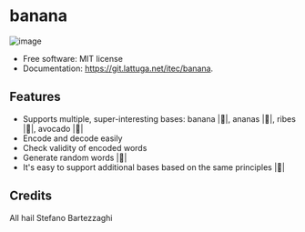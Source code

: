 banana
======

![image](https://img.shields.io/travis/itec/banana.svg?label=banana&color=fedcba&logo=data%3Aimage%2Fpng%3Bbase64%2CiVBORw0KGgoAAAANSUhEUgAAABgAAAAVCAYAAABc6S4mAAAACXBIWXMAAABmAAAAZgEHbzbCAAAAGXRFWHRTb2Z0d2FyZQB3d3cuaW5rc2NhcGUub3Jnm%2B48GgAAA3lJREFUOI2tlW1olWUYx3%2F38zznOWfPOdvT2WkenRZae3GkbWRva2PVRkYYkawpyvqQ6CAalZiwihgVlCQYgaUzEwMJlvYhMEr6ECc13Ha%2BlGm23MZglrpZnb2ct%2Be577sPdcKCEem5Pt1cXPf1%2B%2F%2Fv%2B4ILihu1wBAwBXQCGEUGbFnbFpg1BNqxeRGoLGp32%2BLzqeNuqn6xOL5%2FY2AA2FJMB5GoK2KljghLjXi83qgFWosJaGt%2FyE5nczqrNcTCwnVDuEUDWCbPvLw5tOL0T2qiusLwAUoCwikWoK1llWXHYyKWSHpTjcuEBWAalBQDEAnZvNa%2FM9wA8NWQ77fVmnEAqclfN8Aw2PPRjrATLROuVMgz56Sz6mZRBZD3dO56AW9s7ihf8NjqpXmAg5%2Fmk4%2FUGWmAnE8ulWXOulbhwDtdHZHl771kLcO%2FFPR8vN7dGeNsj90AcHJEnZeawWtxcIttcfTV7oravQeOLhIEPLS%2FZGPP3MkXWkwv6ggXYMeXchI49n8clANPL6wQa4590JBZ%2BeDuRXq0w9QqXdN3OD9wcdQX27YF7wPIeGROjEgFJP8LEAWagTXxmGjYuT0%2B17npFdAypM4%2FWgna3dOfO7Xr%2FSzDvcGmwqXuj73BjMc%2BAAtoATYBDpACTCGoKHVESewGw1m%2FOuA%2F2b7YqGt80wRVqi9sL9FyZkUuT65962wif0Uy3BtssgwsgB8v6%2FFDQ3IG6AcQwCQQSRyIjK2sNm%2FyJX60TLhCIAqKhFEyrFU%2BArJSKuT%2BT3JDr%2B%2FNGj2tpnzuAavxrzL1%2Fc860fR2LjCdYQMwUQAkbJOlbkRcvud2a7brCbu89V6rJmSLUAHgS%2FzkGTnSdyT7yxcJv%2BzhWmO6b0PgbsfGAbiSJvnthNJr9%2BXVdJZuIPm3OKChsky8m9gatCZ%2BV87BU3LqmzEVzEqE0gjbwg9b6Lq44Xc1mze21Ri3CYHwFJMXU%2FwwNacWDI1r9fwRbybj0QV8d%2FUnFp7hzlCAXevuML1n7zddNyRmQwGMUEAELVMHtUYqJWTG09nZnNJZT8SlpurXNKnez7zTg%2BP6glR0A7%2F9e0rEVWcbeCocYF1zlWl03mUsWb5Q3Cr%2BWYMnyZ8YVWc%2FHJDT5y7pGV%2FyFvD1fGMo5snXA%2BuDFtVlIUqVFlGAdF6rrMeE%2FnPvHgbG5mtciD8AcJRb8mo4BE0AAAAASUVORK5CYII%3D%0A%20%20%20%20%20:target:%20https://travis-ci.com/itec/banana)

-   Free software: MIT license
-   Documentation: <https://git.lattuga.net/itec/banana>.

Features
--------

 - Supports multiple, super-interesting bases: banana |:banana:|, ananas |:pineapple:|, ribes |:grapes:|, avocado |:avocado:|
 - Encode and decode easily
 - Check validity of encoded words
 - Generate random words |:game_die:|
 - It's easy to support additional bases based on the same principles |:jigsaw:|


Credits
-------

All hail Stefano Bartezzaghi
